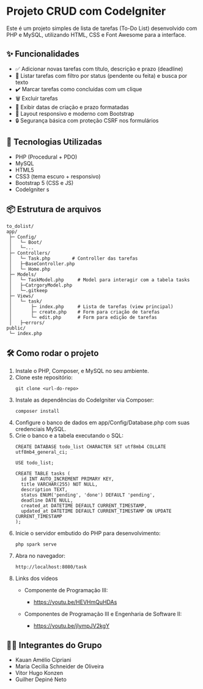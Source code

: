 # Projeto CRUD com Codelgniter

Este é um projeto simples de lista de tarefas (To-Do List) desenvolvido com PHP e MySQL, utilizando HTML, CSS e Font Awesome para a interface.

## ✨ Funcionalidades

- ✅ Adicionar novas tarefas com título, descrição e prazo (deadline)
- 📝 Listar tarefas com filtro por status (pendente ou feita) e busca por texto
- ✔️ Marcar tarefas como concluídas com um clique
- 🗑  Excluir tarefas
- 📅 Exibir datas de criação e prazo formatadas
- 📱 Layout responsivo e moderno com Bootstrap
- 🔒 Segurança básica com proteção CSRF nos formulários
 

## 🚀 Tecnologias Utilizadas

- PHP (Procedural + PDO)
- MySQL
- HTML5
- CSS3 (tema escuro + responsivo)
- Bootstrap 5 (CSS e JS)
- Codelgniter
s
## 📦 Estrutura de arquivos
```
to_dolist/
app/
 ├─ Config/
 │   └─ Boot/
 │   └─...
 ├─ Controllers/
 │   └─ Task.php        # Controller das tarefas
 │   ├─BaseController.php
 │   └─ Home.php
 ├─ Models/
 │   └─ TaskModel.php     # Model para interagir com a tabela tasks
 │   ├─CatrgoryModel.php
 │   └─.gitkeep
 ├─ Views/
 │   └─ task/
 │       ├─ index.php     # Lista de tarefas (view principal)
 │       ├─ create.php    # Form para criação de tarefas
 │       └─ edit.php      # Form para edição de tarefas
 │   ├─errors/
public/
 └─ index.php 
```

## 🛠 Como rodar o projeto

1. Instale o PHP, Composer, e MySQL no seu ambiente.
2. Clone este repositório:
   ```
   git clone <url-do-repo>
   ```
3. Instale as dependências do CodeIgniter via Composer:
   ```
   composer install
   ```
4. Configure o banco de dados em app/Config/Database.php com suas credenciais MySQL.
5. Crie o banco e a tabela executando o SQL: 
   ```
   CREATE DATABASE todo_list CHARACTER SET utf8mb4 COLLATE utf8mb4_general_ci;

   USE todo_list;

   CREATE TABLE tasks (
     id INT AUTO_INCREMENT PRIMARY KEY,
     title VARCHAR(255) NOT NULL,
     description TEXT,
     status ENUM('pending', 'done') DEFAULT 'pending',
     deadline DATE NULL,
     created_at DATETIME DEFAULT CURRENT_TIMESTAMP,
     updated_at DATETIME DEFAULT CURRENT_TIMESTAMP ON UPDATE CURRENT_TIMESTAMP
   );
   ```
6. Inicie o servidor embutido do PHP para desenvolvimento:
   ```
   php spark serve
   ```
7. Abra no navegador:
    ```
    http://localhost:8080/task
    ```
8. Links dos vídeos
   - Componente de Programação III:
     - https://youtu.be/HEVHmQuHDAs

   - Componentes de Programação III e Engenharia de Software II:
     - https://youtu.be/jIympJV2kgY

## 👨‍💻 Integrantes do Grupo

- Kauan Amélio Cipriani	      
- Maria Cecilia	Schneider de Oliveira        
- Vitor Hugo Konzen	        
- Guilher Depiné Neto           
